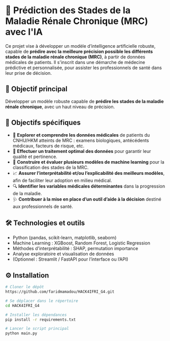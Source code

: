 # 🧠 Prédiction des Stades de la Maladie Rénale Chronique (MRC) avec l'IA

Ce projet vise à développer un modèle d’intelligence artificielle robuste, capable de **prédire avec la meilleure précision possible les différents stades de la maladie rénale chronique (MRC)**, à partir de données médicales de patients. Il s'inscrit dans une démarche de médecine prédictive et personnalisée, pour assister les professionnels de santé dans leur prise de décision.

## 🎯 Objectif principal

Développer un modèle robuste capable de **prédire les stades de la maladie rénale chronique**, avec un haut niveau de précision.

## 🧩 Objectifs spécifiques

- 📄 **Explorer et comprendre les données médicales** de patients du CNHU/HKM atteints de MRC : examens biologiques, antécédents médicaux, facteurs de risque, etc.
- 🧹 **Effectuer un traitement optimal des données** pour garantir leur qualité et pertinence.
- 🤖 **Construire et évaluer plusieurs modèles de machine learning** pour la classification des stades de la MRC.
- 📈 **Assurer l’interprétabilité et/ou l’explicabilité des meilleurs modèles**, afin de faciliter leur adoption en milieu médical.
- 🔍 **Identifier les variables médicales déterminantes** dans la progression de la maladie.
- 🩺 **Contribuer à la mise en place d’un outil d’aide à la décision** destiné aux professionnels de santé.

## 🛠️ Technologies et outils

- Python (pandas, scikit-learn, matplotlib, seaborn)
- Machine Learning : XGBoost, Random Forest, Logistic Regression
- Méthodes d'interprétabilité : SHAP, permutation importance
- Analyse exploratoire et visualisation de données
- (Optionnel : Streamlit / FastAPI pour l’interface ou l’API)

## ⚙️ Installation

```bash
# Cloner le dépôt
https://github.com/faridmamadou/HACK4IFRI_G4.git

# Se déplacer dans le répertoire
cd HACK4IFRI_G4

# Installer les dépendances
pip install -r requirements.txt

# Lancer le script principal
python main.py


